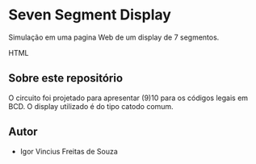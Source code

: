 
# Seven Segment Display
Simulação em uma pagina Web de um display de 7 segmentos. 


HTML
## Sobre este repositório

 O circuito foi projetado para apresentar (9)10 para os códigos legais em BCD. O display utilizado é do tipo catodo comum.
 
## Autor

* Igor Vincius Freitas de Souza
